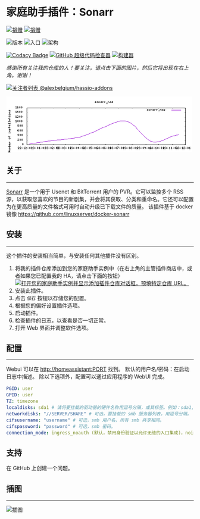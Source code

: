 # 家庭助手插件：Sonarr

[![捐赠][donation-badge]](https://www.buymeacoffee.com/alexbelgium)
[![捐赠][paypal-badge]](https://www.paypal.com/donate/?hosted_button_id=DZFULJZTP3UQA)

![版本](https://img.shields.io/badge/dynamic/json?label=Version&query=%24.version&url=https%3A%2F%2Fraw.githubusercontent.com%2Falexbelgium%2Fhassio-addons%2Fmaster%2Fsonarr%2Fconfig.json)
![入口](https://img.shields.io/badge/dynamic/json?label=Ingress&query=%24.ingress&url=https%3A%2F%2Fraw.githubusercontent.com%2Falexbelgium%2Fhassio-addons%2Fmaster%2Fsonarr%2Fconfig.json)
![架构](https://img.shields.io/badge/dynamic/json?color=success&label=Arch&query=%24.arch&url=https%3A%2F%2Fraw.githubusercontent.com%2Falexbelgium%2Fhassio-addons%2Fmaster%2Fsonarr%2Fconfig.json)

[![Codacy Badge](https://app.codacy.com/project/badge/Grade/9c6cf10bdbba45ecb202d7f579b5be0e)](https://www.codacy.com/gh/alexbelgium/hassio-addons/dashboard?utm_source=github.com&utm_medium=referral&utm_content=alexbelgium/hassio-addons&utm_campaign=Badge_Grade)
[![GitHub 超级代码检查器](https://img.shields.io/github/actions/workflow/status/alexbelgium/hassio-addons/weekly-supelinter.yaml?label=Lint%20code%20base)](https://github.com/alexbelgium/hassio-addons/actions/workflows/weekly-supelinter.yaml)
[![构建器](https://img.shields.io/github/actions/workflow/status/alexbelgium/hassio-addons/onpush_builder.yaml?label=Builder)](https://github.com/alexbelgium/hassio-addons/actions/workflows/onpush_builder.yaml)

[donation-badge]: https://img.shields.io/badge/Buy%20me%20a%20coffee%20(no%20paypal)-%23d32f2f?logo=buy-me-a-coffee&style=flat&logoColor=white
[paypal-badge]: https://img.shields.io/badge/Buy%20me%20a%20coffee%20with%20Paypal-0070BA?logo=paypal&style=flat&logoColor=white

_感谢所有关注我的仓库的人！要关注，请点击下面的图片，然后它将出现在右上角。谢谢！_

[![关注者列表 @alexbelgium/hassio-addons](https://raw.githubusercontent.com/alexbelgium/hassio-addons/master/.github/stars2.svg)](https://github.com/alexbelgium/hassio-addons/stargazers)

![下载演变](https://raw.githubusercontent.com/alexbelgium/hassio-addons/master/sonarr/stats.png)

## 关于

---

[Sonarr](https://sonarr.tv/) 是一个用于 Usenet 和 BitTorrent 用户的 PVR。它可以监控多个 RSS 源，以获取您喜欢的节目的新剧集，并会将其获取、分类和重命名。它还可以配置为在更高质量的文件格式可用时自动升级已下载文件的质量。
该插件基于 docker 镜像 https://github.com/linuxserver/docker-sonarr

## 安装

---

这个插件的安装相当简单，与安装任何其他插件没有区别。

1. 将我的插件仓库添加到您的家庭助手实例中（在右上角的主管插件商店中，或者如果您已配置我的 HA，请点击下面的按钮）
   [![打开您的家庭助手实例并显示添加插件仓库对话框，预填特定仓库 URL。](https://my.home-assistant.io/badges/supervisor_add_addon_repository.svg)](https://my.home-assistant.io/redirect/supervisor_add_addon_repository/?repository_url=https%3A%2F%2Fgithub.com%2Falexbelgium%2Fhassio-addons)
2. 安装此插件。
3. 点击 `保存` 按钮以存储您的配置。
4. 根据您的偏好设置插件选项。
5. 启动插件。
6. 检查插件的日志，以查看是否一切正常。
7. 打开 Web 界面并调整软件选项。

## 配置

---

Webui 可以在 <http://homeassistant:PORT> 找到。
默认的用户名/密码：在启动日志中描述。
除以下选项外，配置可以通过应用程序的 WebUI 完成。

```yaml
PGID: user
GPID: user
TZ: timezone
localdisks: sda1 # 请将要挂载的驱动器的硬件名称用逗号分隔，或其标签。例如：sda1, sdb1, MYNAS...
networkdisks: "//SERVER/SHARE" # 可选，要挂载的 smb 服务器列表，用逗号分隔。
cifsusername: "username" # 可选，smb 用户名，所有 smb 共享相同。
cifspassword: "password" # 可选，smb 密码。
connection_mode: ingress_noauth (默认，禁用身份验证以允许无缝的入口集成)，noingress_auth (禁用入口以允许更简单的外部 URL，启用身份验证)，ingress_auth (同时启用入口和身份验证)。
```

## 支持

在 GitHub 上创建一个问题。

## 插图

---

![插图](https://b0b.fr/wp-content/uploads/2016/02/Sonarr-1-1000x924.jpg)

[仓库]: https://github.com/alexbelgium/hassio-addons